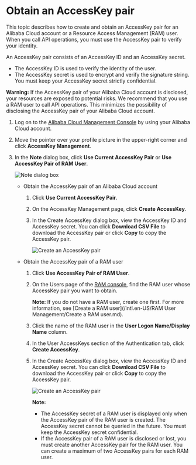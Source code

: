 # Obtain an AccessKey pair

This topic describes how to create and obtain an AccessKey pair for an Alibaba Cloud account or a Resource Access Management \(RAM\) user. When you call API operations, you must use the AccessKey pair to verify your identity.

An AccessKey pair consists of an AccessKey ID and an AccessKey secret.

-   The AccessKey ID is used to verify the identity of the user.
-   The AccessKey secret is used to encrypt and verify the signature string. You must keep your AccessKey secret strictly confidential.

**Warning:** If the AccessKey pair of your Alibaba Cloud account is disclosed, your resources are exposed to potential risks. We recommend that you use a RAM user to call API operations. This minimizes the possibility of disclosing the AccessKey pair of your Alibaba Cloud account.

1.  Log on to the [Alibaba Cloud Management Console](https://home-intl.console.aliyun.com/) by using your Alibaba Cloud account.

2.  Move the pointer over your profile picture in the upper-right corner and click **AccessKey Management**.

3.  In the **Note** dialog box, click **Use Current AccessKey Pair** or **Use AccessKey Pair of RAM User**.

    ![Note dialog box](https://static-aliyun-doc.oss-accelerate.aliyuncs.com/assets/img/en-US/6415559951/p48002.png)

    -   Obtain the AccessKey pair of an Alibaba Cloud account
        1.  Click **Use Current AccessKey Pair**.
        2.  On the AccessKey Management page, click **Create AccessKey**.
        3.  In the Create AccessKey dialog box, view the AccessKey ID and AccessKey secret. You can click **Download CSV File** to download the AccessKey pair or click **Copy** to copy the AccessKey pair.

            ![Create an AccessKey pair](https://static-aliyun-doc.oss-accelerate.aliyuncs.com/assets/img/en-US/6415559951/p48003.png)

    -   Obtain the AccessKey pair of a RAM user
        1.  Click **Use AccessKey Pair of RAM User**.
        2.  On the Users page of the [RAM console](https://ram.console.aliyun.com/users/new), find the RAM user whose AccessKey pair you want to obtain.

            **Note:** If you do not have a RAM user, create one first. For more information, see [Create a RAM user](/intl.en-US/RAM User Management/Create a RAM user.md).

        3.  Click the name of the RAM user in the **User Logon Name/Display Name** column.
        4.  In the User AccessKeys section of the Authentication tab, click **Create AccessKey**.
        5.  In the Create AccessKey dialog box, view the AccessKey ID and AccessKey secret. You can click **Download CSV File** to download the AccessKey pair or click **Copy** to copy the AccessKey pair.

            ![Create an AccessKey pair](https://static-aliyun-doc.oss-accelerate.aliyuncs.com/assets/img/en-US/6415559951/p48004.png)

            **Note:**

            -   The AccessKey secret of a RAM user is displayed only when the AccessKey pair of the RAM user is created. The AccessKey secret cannot be queried in the future. You must keep the AccessKey secret confidential.
            -   If the AccessKey pair of a RAM user is disclosed or lost, you must create another AccessKey pair for the RAM user. You can create a maximum of two AccessKey pairs for each RAM user.

